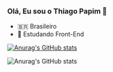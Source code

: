 ### Olá, Eu sou o Thiago Papim 👋

- 🇧🇷 Brasileiro
- 🎒 Estudando Front-End

[![Anurag's GitHub stats](https://github-readme-stats.vercel.app/api?username=thiago-papim)](https://github.com/anuraghazra/github-readme-stats)

![Anurag's GitHub stats](https://github-readme-stats.vercel.app/api?username=thiago-papim&show_icons=true)
